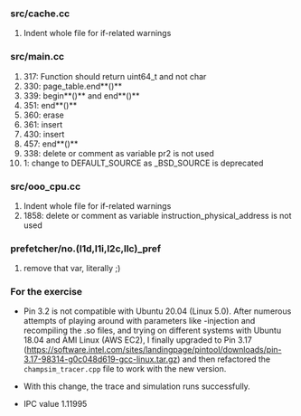 
### src/cache.cc
1. Indent whole file for if-related warnings


### src/main.cc
1. 317: Function should return uint64_t and not char
2. 330: page_table.end**()**
3. 339: begin**()** and end**()**
4. 351: end**()**
5. 360: erase
6. 361: insert
7. 430: insert
8. 457: end**()**
9. 338: delete or comment as variable pr2 is not used
10. 1: change to DEFAULT_SOURCE as _BSD_SOURCE is deprecated

### src/ooo_cpu.cc
1. Indent whole file for if-related warnings
2. 1858: delete or comment as variable instruction_physical_address is not used

### prefetcher/no.(l1d,l1i,l2c,llc)_pref 
1. remove that var, literally ;)

### For the exercise

- Pin 3.2 is not compatible with Ubuntu 20.04 (Linux 5.0). After numerous attempts of playing around with parameters like -injection and recompiling the .so files, and trying on different systems with Ubuntu 18.04 and AMI Linux (AWS EC2), I finally upgraded to Pin 3.17 (https://software.intel.com/sites/landingpage/pintool/downloads/pin-3.17-98314-g0c048d619-gcc-linux.tar.gz) and then refactored the `champsim_tracer.cpp` file to work with the new version.

- With this change, the trace and simulation runs successfully.

- IPC value 1.11995

